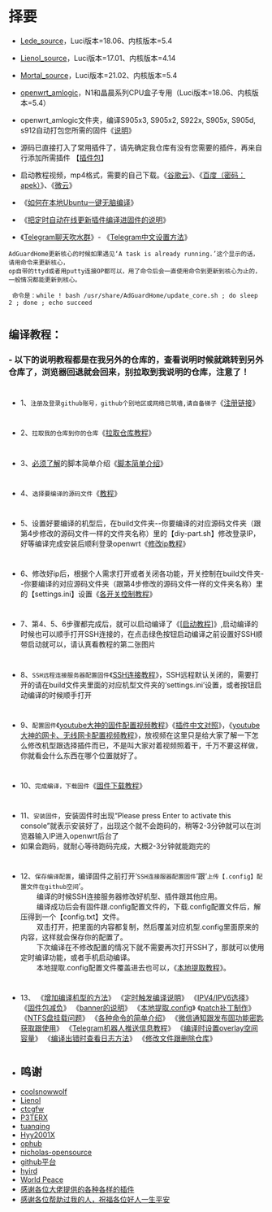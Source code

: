 # 择要

- [Lede_source](https://github.com/coolsnowwolf/lede)，Luci版本=18.06、内核版本=5.4
- [Lienol_source](https://github.com/Lienol/openwrt/tree/19.07)，Luci版本=17.01、内核版本=4.14
- [Mortal_source](https://github.com/immortalwrt/immortalwrt/tree/openwrt-21.02)，Luci版本=21.02、内核版本=5.4
- [openwrt_amlogic](https://github.com/coolsnowwolf/lede)，N1和晶晨系列CPU盒子专用（Luci版本=18.06、内核版本=5.4）

- openwrt_amlogic文件夹，编译S905x3, S905x2, S922x, S905x, S905d, s912自动打包您所需的固件《[说明](https://github.com/danshui-git/shuoming/blob/master/Amlogic.md)》

- 源码已直接打入了常用插件了，请先确定我仓库有没有您需要的插件，再来自行添加所需插件 【[插件包](https://github.com/281677160/openwrt-package)】

- 启动教程视频，mp4格式，需要的自己下载。《[谷歌云](https://drive.google.com/drive/folders/1WEUtVfiVtR5lyG8aX4RcDGdUPV6uMlxt?usp=sharing)》、《[百度（密码：apek）](https://pan.baidu.com/s/1RVi4nN8Y1ak9LTWzhV5bSQ)》、《[微云](https://share.weiyun.com/33SgJdCO)》

- 《[如何在本地Ubuntu一键无脑编译](https://github.com/danshui-git/shuoming/blob/master/bendi.md)》
 
- 《[把定时自动在线更新插件编译进固件的说明](https://github.com/danshui-git/shuoming/blob/master/%E5%AE%9A%E6%97%B6%E6%9B%B4%E6%96%B0%E6%8F%92%E4%BB%B6.md)》

- 《[Telegram聊天吹水群](https://t.me/heiheiheio)》- 《[Telegram中文设置方法](https://github.com/danshui-git/shuoming/blob/master/tele.md)》

```
AdGuardHome更新核心的时候如果遇见‘A task is already running.’这个显示的话，请用命令来更新核心，
op自带的ttyd或者用putty连接OP都可以，用了命令后会一直使用命令到更新到核心为止的，一般情况都能更新到核心。

 命令是：while ! bash /usr/share/AdGuardHome/update_core.sh ; do sleep 2 ; done ; echo succeed
```

#
## 编译教程：
### - 以下的说明教程都是在我另外的仓库的，查看说明时候就跳转到另外仓库了，浏览器回退就会回来，别拉取到我说明的仓库，注意了！
#
- 1、`注册及登录github账号，github个别地区或网络已筑墙,请自备梯子`《[注册链接](https://github.com)》
#
- 2、`拉取我的仓库到你的仓库`《[拉取仓库教程](https://github.com/danshui-git/shuoming/blob/master/1%E6%8B%89%E5%8F%96%E4%BB%93%E5%BA%93.md)》
#
- 3、[必须了解](https://github.com/danshui-git/shuoming/blob/master/%E7%AE%80%E5%8D%95%E4%BB%8B%E7%BB%8D%E6%96%B0%E8%84%9A%E6%9C%AC.md)的脚本简单介绍《[脚本简单介绍](https://github.com/danshui-git/shuoming/blob/master/%E7%AE%80%E5%8D%95%E4%BB%8B%E7%BB%8D%E6%96%B0%E8%84%9A%E6%9C%AC.md)》
#
- 4、`选择要编译的源码文件`《[教程](https://github.com/danshui-git/shuoming/blob/master/%E9%80%89%E6%8B%A9%E6%9C%BA%E5%9E%8B.md)》
#
- 5、设置好要编译的机型后，在build文件夹--你要编译的对应源码文件夹（跟第4步修改的源码文件一样的文件夹名称）里的【diy-part.sh】修改登录IP，好等编译完成安装后顺利登录openwrt《[修改ip教程](https://github.com/danshui-git/shuoming/blob/master/ip.md)》
#
- 6、修改好ip后，根据个人需求打开或者关闭各功能，开关控制在build文件夹--你要编译的对应源码文件夹（跟第4步修改的源码文件一样的文件夹名称）里的【settings.ini】设置《[各开关控制教程](https://github.com/danshui-git/shuoming/blob/master/kaiguan.md)》
#
- 7、第4、5、6步骤都完成后，就可以启动编译了《[[启动教程](https://github.com/danshui-git/shuoming/blob/master/%E6%89%8B%E5%8A%A8%E5%BC%80%E5%A7%8B.md)]》,启动编译的时候也可以顺手打开SSH连接的，在点击绿色按钮启动编译之前设置好SSH顺带启动就可以，请认真看教程的第二张图片
#
- 8、`SSH远程连接服务器配置固件`《[SSH连接教程](https://github.com/danshui-git/shuoming/blob/master/3SSH%E8%BF%9E%E6%8E%A5%E8%AF%B4%E6%98%8E.md)》，SSH远程默认关闭的，需要打开的请在build文件夹里面的对应机型文件夹的‘settings.ini’设置，或者按钮启动编译的时候顺手打开
#
- 9、`配置固件`《[youtube大神的固件配置视频教程](https://www.youtube.com/watch?v=jEE_J6-4E3Y&t=24s)》《[插件中文对照](https://github.com/danshui-git/shuoming/blob/master/%E5%90%8D%E7%A7%B0)》，《[youtube大神的网卡、无线网卡配置视频教程](https://www.youtube.com/watch?v=X9v6Nd3wxkk)》，放视频在这里只是给大家了解一下怎么修改机型跟选择插件而已，不是叫大家对着视频照着干，千万不要这样做，你就看会什么东西在哪个位置就好了。
#
- 10、`完成编译，下载固件`《[固件下载教程](https://github.com/danshui-git/shuoming/blob/master/4%E5%9B%BA%E4%BB%B6%E4%B8%8B%E8%BD%BD.md)》
#
- 11、`安装固件`，安装固件时出现“Please press Enter to activate this console”就表示安装好了，出现这个就不会跑码的，稍等2-3分钟就可以在浏览器输入IP进入openwrt后台了
- 如果会跑码，就耐心等待跑码完成，大概2-3分钟就能跑完的
#
- 12、`保存编译配置`，编译固件之前打开‘`SSH连接服器配置固件`’跟‘`上传【.config】配置文件在github空间`’。</br>&#160;&#160;&#160;&#160;&#160;&#160;&#160;&#160;编译的时候SSH连接服务器修改好机型、插件跟其他应用。</br>&#160;&#160;&#160;&#160;&#160;&#160;&#160;&#160;编译成功后会有固件跟.config配置文件的，下载.config配置文件后，解压得到一个【config.txt】文件。</br>&#160;&#160;&#160;&#160;&#160;&#160;&#160;&#160;双击打开，把里面的内容都复制，然后覆盖对应机型.config里面原来的内容，这样就会保存你的配置了。</br>&#160;&#160;&#160;&#160;&#160;&#160;&#160;&#160;下次编译在不修改配置的情况下就不需要再次打开SSH了，那就可以使用定时编译功能，或者手机启动编译。</br>&#160;&#160;&#160;&#160;&#160;&#160;&#160;&#160;本地提取.config配置文件覆盖进去也可以，《[本地提取教程](https://github.com/danshui-git/shuoming/blob/master/yijianconfig.md)》。
#
- 13、
《[增加编译机型的方法](https://github.com/danshui-git/shuoming/blob/master/jlck.md)》
《[定时触发编译说明](https://github.com/danshui-git/shuoming/blob/master/%E5%AE%9A%E6%97%B6%E7%BC%96%E8%AF%91%E8%AF%B4%E6%98%8E.md)》
《[IPV4/IPV6选择](https://github.com/danshui-git/shuoming/blob/master/%E5%85%B6%E4%BB%96%E8%AF%B4%E6%98%8E.md)》
《[固件包减负](https://github.com/danshui-git/shuoming/blob/master/%E5%9B%BA%E4%BB%B6%E6%96%87%E4%BB%B6%E5%A4%B9%E6%95%B4%E7%90%86.md)》
《[banner的说明](https://github.com/danshui-git/shuoming/blob/master/banner%E8%AF%B4%E6%98%8E.md)》
《[本地提取.config](https://github.com/danshui-git/shuoming/blob/master/yijianconfig.md)》
《[patch补丁制作](https://github.com/danshui-git/shuoming/blob/master/buding.md)》
《[NTFS盘挂载问题](https://github.com/danshui-git/shuoming/blob/master/NTFS%E6%A0%BC%E5%BC%8F%E4%BC%98%E7%9B%98%E6%8C%82%E8%BD%BD)》
《[各种命令的简单介绍](https://github.com/danshui-git/shuoming/blob/master/ming.md)》
《[微信通知跟发布固功能密匙获取跟使用](https://github.com/danshui-git/shuoming/blob/master/ms.md)》
《[Telegram机器人推送信息教程](https://github.com/danshui-git/shuoming/blob/master/bot.md)》
《[编译时设置overlay空间容量](https://github.com/danshui-git/shuoming/blob/master/overlay.md)》
《[编译出错时查看日志方法](https://github.com/danshui-git/shuoming/blob/master/errors.md)》
《[修改文件跟删除仓库](https://github.com/danshui-git/shuoming/blob/master/%E5%88%A0%E9%99%A4%E5%92%8C%E4%BF%AE%E6%94%B9%E6%96%87%E4%BB%B6.md)》

#

#
#
- ## 鸣谢
- [coolsnowwolf](https://github.com/coolsnowwolf/lede.git)
- [Lienol](https://github.com/Lienol/openwrt.git)
- [ctcgfw](https://github.com/project-openwrt/openwrt.git)
- [P3TERX](https://github.com/P3TERX/Actions-OpenWrt)
- [tuanqing](https://github.com/tuanqing/mknop)
- [Hyy2001X](https://github.com/Hyy2001X/AutoBuild-Actions)
- [ophub](https://github.com/ophub/amlogic-s9xxx-openwrt)
- [nicholas-opensource](https://github.com/nicholas-opensource/OpenWrt-Autobuild)
- [github平台](https://github.com/)
- <a href="#/README.md">hyird</a>
- <a href="#/README.md">World Peace</a>
- <a href="#/README.md">感谢各位大佬提供的各种各样的插件</a>
- <a href="#/README.md">感谢各位帮助过我的人，祝福各位好人一生平安</a>

